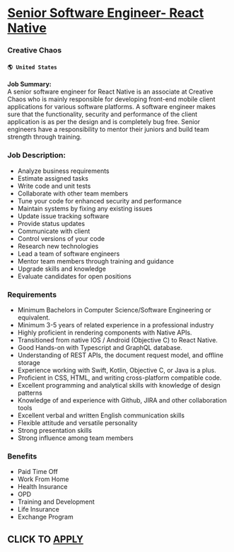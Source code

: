 # [Senior Software Engineer- React Native](https://www.remotewlb.com/apply/senior-software-engineer-react-native-81971)  
### Creative Chaos  
#### `🌎 United States`  

**Job Summary:**  
A senior software engineer for React Native is an associate at Creative Chaos who is mainly responsible for developing front-end mobile client applications for various software platforms. A software engineer makes sure that the functionality, security and performance of the client application is as per the design and is completely bug free. Senior engineers have a responsibility to mentor their juniors and build team strength through training.

### Job Description:

  * Analyze business requirements
  * Estimate assigned tasks
  * Write code and unit tests
  * Collaborate with other team members
  * Tune your code for enhanced security and performance
  * Maintain systems by fixing any existing issues
  * Update issue tracking software
  * Provide status updates
  * Communicate with client
  * Control versions of your code
  * Research new technologies
  * Lead a team of software engineers
  * Mentor team members through training and guidance
  * Upgrade skills and knowledge
  * Evaluate candidates for open positions

### Requirements

  * Minimum Bachelors in Computer Science/Software Engineering or equivalent.
  * Minimum 3-5 years of related experience in a professional industry
  * Highly proficient in rendering components with Native APIs.
  * Transitioned from native IOS / Android (Objective C) to React Native. 
  * Good Hands-on with Typescript and GraphQL database.
  * Understanding of REST APIs, the document request model, and offline storage
  * Experience working with Swift, Kotlin, Objective C, or Java is a plus. 
  * Proficient in CSS, HTML, and writing cross-platform compatible code.
  * Excellent programming and analytical skills with knowledge of design patterns
  * Knowledge of and experience with Github, JIRA and other collaboration tools
  * Excellent verbal and written English communication skills
  * Flexible attitude and versatile personality
  * Strong presentation skills
  * Strong influence among team members

### Benefits

  * Paid Time Off
  * Work From Home
  * Health Insurance
  * OPD
  * Training and Development
  * Life Insurance
  * Exchange Program

  
## CLICK TO [APPLY](https://www.remotewlb.com/apply/senior-software-engineer-react-native-81971)

